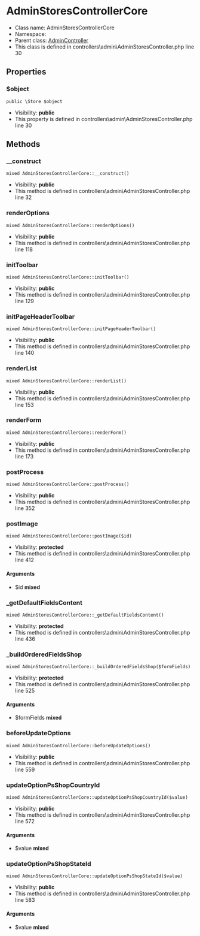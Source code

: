 AdminStoresControllerCore
===============






* Class name: AdminStoresControllerCore
* Namespace: 
* Parent class: [AdminController](AdminControllerCore)
* This class is defined in controllers\admin\AdminStoresController.php line 30





Properties
----------


### $object

    public \Store $object





* Visibility: **public**
* This property is defined in controllers\admin\AdminStoresController.php line 30


Methods
-------


### __construct

    mixed AdminStoresControllerCore::__construct()





* Visibility: **public**
* This method is defined in controllers\admin\AdminStoresController.php line 32




### renderOptions

    mixed AdminStoresControllerCore::renderOptions()





* Visibility: **public**
* This method is defined in controllers\admin\AdminStoresController.php line 118




### initToolbar

    mixed AdminStoresControllerCore::initToolbar()





* Visibility: **public**
* This method is defined in controllers\admin\AdminStoresController.php line 129




### initPageHeaderToolbar

    mixed AdminStoresControllerCore::initPageHeaderToolbar()





* Visibility: **public**
* This method is defined in controllers\admin\AdminStoresController.php line 140




### renderList

    mixed AdminStoresControllerCore::renderList()





* Visibility: **public**
* This method is defined in controllers\admin\AdminStoresController.php line 153




### renderForm

    mixed AdminStoresControllerCore::renderForm()





* Visibility: **public**
* This method is defined in controllers\admin\AdminStoresController.php line 173




### postProcess

    mixed AdminStoresControllerCore::postProcess()





* Visibility: **public**
* This method is defined in controllers\admin\AdminStoresController.php line 352




### postImage

    mixed AdminStoresControllerCore::postImage($id)





* Visibility: **protected**
* This method is defined in controllers\admin\AdminStoresController.php line 412


#### Arguments
* $id **mixed**



### _getDefaultFieldsContent

    mixed AdminStoresControllerCore::_getDefaultFieldsContent()





* Visibility: **protected**
* This method is defined in controllers\admin\AdminStoresController.php line 436




### _buildOrderedFieldsShop

    mixed AdminStoresControllerCore::_buildOrderedFieldsShop($formFields)





* Visibility: **protected**
* This method is defined in controllers\admin\AdminStoresController.php line 525


#### Arguments
* $formFields **mixed**



### beforeUpdateOptions

    mixed AdminStoresControllerCore::beforeUpdateOptions()





* Visibility: **public**
* This method is defined in controllers\admin\AdminStoresController.php line 559




### updateOptionPsShopCountryId

    mixed AdminStoresControllerCore::updateOptionPsShopCountryId($value)





* Visibility: **public**
* This method is defined in controllers\admin\AdminStoresController.php line 572


#### Arguments
* $value **mixed**



### updateOptionPsShopStateId

    mixed AdminStoresControllerCore::updateOptionPsShopStateId($value)





* Visibility: **public**
* This method is defined in controllers\admin\AdminStoresController.php line 583


#### Arguments
* $value **mixed**


